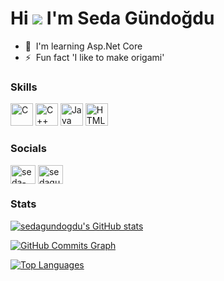 Hi ![](https://user-images.githubusercontent.com/18350557/176309783-0785949b-9127-417c-8b55-ab5a4333674e.gif) I'm Seda Gündoğdu
=====================================================================================================================================

* 🧠  I'm learning  Asp.Net Core
* ⚡  Fun fact 'I like to make origami'


### Skills

<p align="left">
<a href="https://docs.microsoft.com/en-us/cpp/?view=msvc-170" target="_blank" rel="noreferrer"><img src="https://raw.githubusercontent.com/danielcranney/readme-generator/main/public/icons/skills/c-colored.svg" width="36" height="36" alt="C" /></a>
<a href="https://docs.microsoft.com/en-us/cpp/?view=msvc-170" target="_blank" rel="noreferrer"><img src="https://raw.githubusercontent.com/danielcranney/readme-generator/main/public/icons/skills/cplusplus-colored.svg" width="36" height="36" alt="C++" /></a>
<a href="https://www.oracle.com/java/" target="_blank" rel="noreferrer"><img src="https://raw.githubusercontent.com/danielcranney/readme-generator/main/public/icons/skills/java-colored.svg" width="36" height="36" alt="Java" /></a>
<a href="https://developer.mozilla.org/en-US/docs/Glossary/HTML5" target="_blank" rel="noreferrer"><img src="https://raw.githubusercontent.com/danielcranney/readme-generator/main/public/icons/skills/html5-colored.svg" width="36" height="36" alt="HTML5" /></a>
</p>

<h3 align="left">Socials</h3>
<p align="left">
<a href="https://linkedin.com/in/seda-gundogdu" target="blank"><img align="center" src="https://raw.githubusercontent.com/rahuldkjain/github-profile-readme-generator/master/src/images/icons/Social/linked-in-alt.svg" alt="seda-gundogdu" height="30" width="40" /></a>
<a href="https://www.hackerrank.com/sedagundogdu" target="blank"><img align="center" src="https://raw.githubusercontent.com/rahuldkjain/github-profile-readme-generator/master/src/images/icons/Social/hackerrank.svg" alt="sedagundogdu" height="30" width="40" /></a>
</p>

### Stats
<a href="http://www.github.com/sedagundogdu"><img src="https://github-readme-stats.vercel.app/api?username=sedagundogdu&show_icons=true&hide=&count_private=true&title_color=0891b2&text_color=ffffff&icon_color=0891b2&bg_color=000000&hide_border=true&show_icons=true" alt="sedagundogdu's GitHub stats" /></a>

<a href="http://www.github.com/sedagundogdu"><img src="https://activity-graph.herokuapp.com/graph?username=sedagundogdu&bg_color=000000&color=ffffff&line=0891b2&point=ffffff&area_color=000000&area=true&hide_border=true&custom_title=GitHub%20Commits%20Graph" alt="GitHub Commits Graph" /></a>

<a href="https://github.com/sedagundogdu" align="left"><img src="https://github-readme-stats.vercel.app/api/top-langs/?username=sedagundogdu&langs_count=10&title_color=0891b2&text_color=ffffff&icon_color=0891b2&bg_color=000000&hide_border=true&locale=en&custom_title=Top%20%Languages" alt="Top Languages" /></a>
